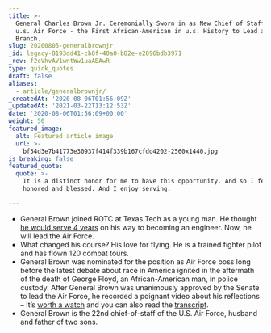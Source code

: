 ```yaml
---
title: >-
  General Charles Brown Jr. Ceremonially Sworn in as New Chief of Staff of the
  u.s. Air Force - the First African-American in u.s. History to Lead a Military
  Branch.
slug: 20200805-generalbrownjr
_id: legacy-8193dd41-cb8f-40a0-b82e-e2896bdb3971
_rev: f2cVhvAV1wntWw1uaABAwR
type: quick_quotes
draft: false
aliases:
  - article/generalbrownjr/
_createdAt: '2020-08-06T01:56:09Z'
_updatedAt: '2021-03-22T13:12:53Z'
date: '2020-08-06T01:56:09+00:00'
weight: 50
featured_image:
  alt: Featured article image
  url: >-
    bf54d3e7b41773e30937f414f339b167cfdd4202-2560x1440.jpg
is_breaking: false
featured_quote:
  quote: >-
    It is a distinct honor for me to have this opportunity. And so I feel very
    honored and blessed. And I enjoy serving.

---
```

* General Brown joined ROTC at Texas Tech as a young man. He thought [he would serve 4 years](https://today.ttu.edu/posts/2020/06/Stories/alumnus-chosen-head-air-force) on his way to becoming an engineer. Now, he will lead the Air Force.
* What changed his course? His love for flying. He is a trained fighter pilot and has flown 120 combat tours.
* General Brown was nominated for the position as Air Force boss long before the latest debate about race in America ignited in the aftermath of the death of George Floyd, an African-American man, in police custody. After General Brown was unanimously approved by the Senate to lead the Air Force, he recorded a poignant video about his reflections – It’s [worth a watch](https://www.pacaf.af.mil/News/Article-Display/Article/2210485/heres-what-im-thinking-about/) and you can also read the [transcript](https://www.wsj.com/articles/notable-quotable-gen-charles-q-brown-11591744184).
* General Brown is the 22nd chief-of-staff of the U.S. Air Force, husband and father of two sons.